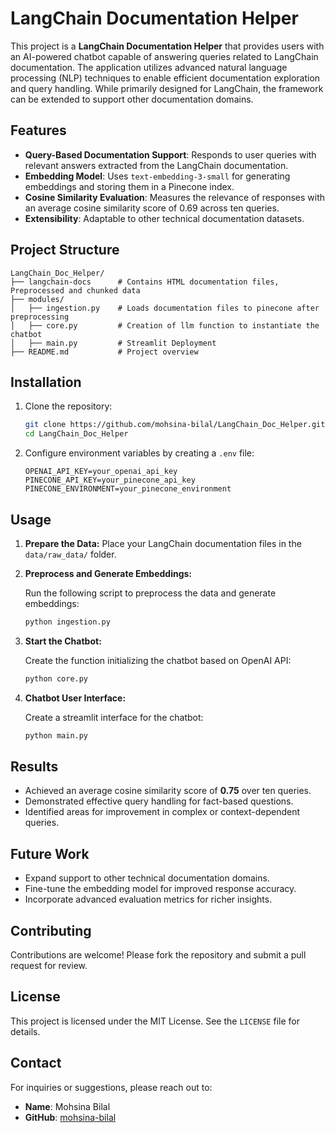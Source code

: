 # LangChain Documentation Helper

This project is a **LangChain Documentation Helper** that provides users with an AI-powered chatbot capable of answering queries related to LangChain documentation. The application utilizes advanced natural language processing (NLP) techniques to enable efficient documentation exploration and query handling. While primarily designed for LangChain, the framework can be extended to support other documentation domains.

## Features

- **Query-Based Documentation Support**: Responds to user queries with relevant answers extracted from the LangChain documentation.
- **Embedding Model**: Uses `text-embedding-3-small` for generating embeddings and storing them in a Pinecone index.
- **Cosine Similarity Evaluation**: Measures the relevance of responses with an average cosine similarity score of 0.69 across ten queries.
- **Extensibility**: Adaptable to other technical documentation datasets.

## Project Structure

```
LangChain_Doc_Helper/
├── langchain-docs      # Contains HTML documentation files, Preprocessed and chunked data
├── modules/
│   ├── ingestion.py    # Loads documentation files to pinecone after preprocessing
│   ├── core.py         # Creation of llm function to instantiate the chatbot
│   ├── main.py         # Streamlit Deployment
├── README.md           # Project overview
```

## Installation

1. Clone the repository:

   ```bash
   git clone https://github.com/mohsina-bilal/LangChain_Doc_Helper.git
   cd LangChain_Doc_Helper
   ```

2. Configure environment variables by creating a `.env` file:

   ```env
   OPENAI_API_KEY=your_openai_api_key
   PINECONE_API_KEY=your_pinecone_api_key
   PINECONE_ENVIRONMENT=your_pinecone_environment
   ```

## Usage

1. **Prepare the Data:** Place your LangChain documentation files in the `data/raw_data/` folder.

2. **Preprocess and Generate Embeddings:**

   Run the following script to preprocess the data and generate embeddings:

   ```bash
   python ingestion.py
   ```

3. **Start the Chatbot:**

   Create the function initializing the chatbot based on OpenAI API:

   ```bash
   python core.py
   ```

4. **Chatbot User Interface:**

   Create a streamlit interface for the chatbot:

   ```bash
   python main.py
   ```

## Results

- Achieved an average cosine similarity score of **0.75** over ten queries.
- Demonstrated effective query handling for fact-based questions.
- Identified areas for improvement in complex or context-dependent queries.

## Future Work

- Expand support to other technical documentation domains.
- Fine-tune the embedding model for improved response accuracy.
- Incorporate advanced evaluation metrics for richer insights.

## Contributing

Contributions are welcome! Please fork the repository and submit a pull request for review.

## License

This project is licensed under the MIT License. See the `LICENSE` file for details.

## Contact

For inquiries or suggestions, please reach out to:

- **Name**: Mohsina Bilal
- **GitHub**: [mohsina-bilal](https://github.com/mohsina-bilal)
